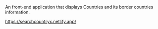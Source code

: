 An front-end application that displays Countries and its border countries information.

https://searchcountryx.netlify.app/
